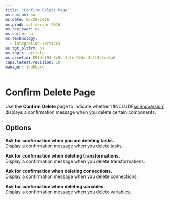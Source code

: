```yaml
---
title: "Confirm Delete Page"
ms.custom: na
ms.date: 06/29/2016
ms.prod: sql-server-2016
ms.reviewer: na
ms.suite: na
ms.technology: 
  - integration-services
ms.tgt_pltfrm: na
ms.topic: article
ms.assetid: 091def94-6c9c-4afc-92dc-4c2f4c2cafa0
caps.latest.revision: 10
manager: jhubbard
---
```

# Confirm Delete Page
Use the **Confirm Delete** page to indicate whether [!INCLUDE[ssISnoversion](../../Topics/TopicNameContainA/tokens/ssISnoversion_md.md)] displays a confirmation message when you delete certain components.  
  
## Options  
 **Ask for confirmation when you are deleting tasks.**  
 Display a confirmation message when you delete tasks.  
  
 **Ask for confirmation when deleting transformations.**  
 Display a confirmation message when you delete transformations.  
  
 **Ask for confirmation when deleting connections.**  
 Display a confirmation message when you delete connections.  
  
 **Ask for confirmation when deleting variables.**  
 Display a confirmation message when you delete variables.